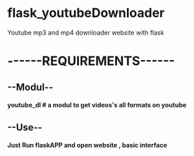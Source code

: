 # flask_youtubeDownloader
 Youtube mp3 and mp4 downloader website with flask


<h1>------REQUIREMENTS------</h1>
<h2>--Modul-- <h4>youtube_dl # a modul to get videos's all formats on youtube </h4></h2>
<h2>--Use--</2>
<h4>Just Run flaskAPP and open website , basic interface</h4>

